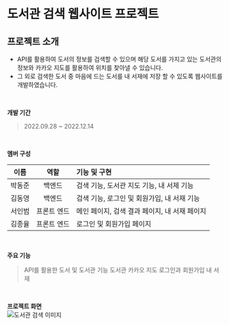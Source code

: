 # 도서관 검색 웹사이트 프로젝트

**프로젝트 소개**<br/>
---

- API를 활용하여 도서의 정보를 검색할 수 있으며 해당 도서를 가지고 있는 도서관의 정보와 카카오 지도를 활용하여 위치를 찾아낼 수 있습니다.
- 그 외로 검색한 도서 중 마음에 드는 도서를 내 서재에 저장 할 수 있도록 웹사이트를 개발하였습니다.

<br/>


**개발 기간**<br/>

>2022.09.28 ~ 2022.12.14

<br/>


**멤버 구성**<br/>

|이름|역할|기능 및 구현|
|:---:|:---:|:---|
|박동준|백엔드|검색 기능, 도서관 지도 기능, 내 서제 기능|
|김동영|백엔드|검색 기능, 로그인 및 회원가입, 내 서재 기능|
|서인범|프론트 엔드|메인 페이지, 검색 결과 페이지, 내 서재 페이지|
|김종율|프론트 엔드|로그인 및 회원가입 페이지|

<br/>

**주요 기능**<br/>

> API를 활용한 도서 및 도서관 기능
> 도서관 카카오 지도
> 로그인과 회원가입
> 내 서재

<br/>

**프로젝트 화면**<br/>
![도서관 검색 이미지](https://user-images.githubusercontent.com/55075836/226169084-f2d67aba-76e6-4d93-a0f4-68fb5a857a0c.PNG)

<br/>

